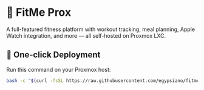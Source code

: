 # 💪 FitMe Prox

A full-featured fitness platform with workout tracking, meal planning, Apple Watch integration, and more — all self-hosted on Proxmox LXC.

## 🚀 One-click Deployment

Run this command on your Proxmox host:

```bash
bash -c "$(curl -fsSL https://raw.githubusercontent.com/egypsiano/fitme-proxmox/main/ct/fitme-proxmox.sh)" 